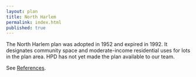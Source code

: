 ```yaml
---
layout: plan
title: North Harlem
permalink: index.html
published: true
---
```


<!---![North Harlem, NYC Department of Housing Preservation and Development. Atlas of Urban Renewal Project Areas in the City of New York. Prepared and edited by Nathan Sobel. New York City, 1984.](North Harlem.jpg)-->

The North Harlem plan was adopted in 1952 and expired in 1992. It designates community space and moderate-income residential uses for lots in the plan area. HPD has not yet made the plan available to our team.

See [References](http://www.urbanreviewer.org/#page=references.html).